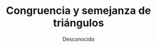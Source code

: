 ---
title: "Congruencia y semejanza de triángulos"
year: 2008
thumbnail: "assets/img/Logo-omslp.png"
topic: "Geometría"
file: "assets/pdf/Congruencia-y-semejanza-de-triángulos.pdf"
author: "Desconocido"
level: "Básico"
alttext: "¡Sé congruente! Por lo menos semejante..."
---